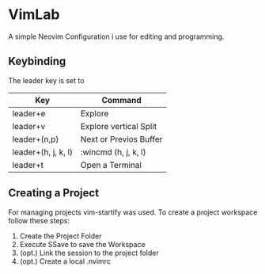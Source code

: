 # VimLab
A simple Neovim Configuration i use for editing and programming.

## Keybinding

The leader key is set to <space>

|Key|Command|
|---|---|
|leader+e|Explore|
|leader+v|Explore vertical Split|
|leader+(n,p)|Next or Previos Buffer|
|leader+(h, j, k, l)|:wincmd (h, j, k, l)
|leader+t|Open a Terminal|

## Creating a Project
For managing projects vim-startify was used. To create a project workspace follow these steps:
1. Create the Project Folder 
2. Execute SSave to save the Workspace
3. (opt.) Link the session to the project folder
4. (opt.) Create a local .nvimrc
